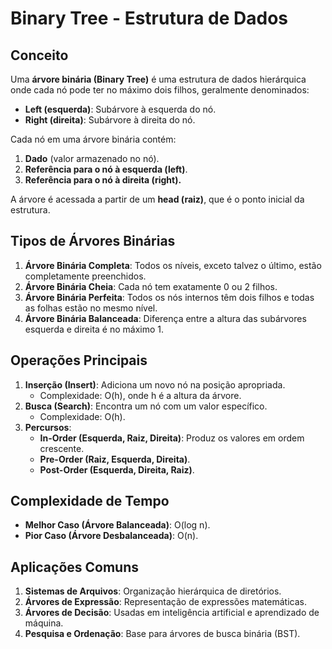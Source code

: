 # Binary Tree - Estrutura de Dados

## Conceito

Uma **árvore binária (Binary Tree)** é uma estrutura de dados hierárquica onde cada nó pode ter no máximo dois filhos, geralmente denominados:

- **Left (esquerda)**: Subárvore à esquerda do nó.
- **Right (direita)**: Subárvore à direita do nó.

Cada nó em uma árvore binária contém:

1. **Dado** (valor armazenado no nó).
2. **Referência para o nó à esquerda (left)**.
3. **Referência para o nó à direita (right).**

A árvore é acessada a partir de um **head (raiz)**, que é o ponto inicial da estrutura.

## Tipos de Árvores Binárias

1. **Árvore Binária Completa**: Todos os níveis, exceto talvez o último, estão completamente preenchidos.
2. **Árvore Binária Cheia**: Cada nó tem exatamente 0 ou 2 filhos.
3. **Árvore Binária Perfeita**: Todos os nós internos têm dois filhos e todas as folhas estão no mesmo nível.
4. **Árvore Binária Balanceada**: Diferença entre a altura das subárvores esquerda e direita é no máximo 1.

## Operações Principais

1. **Inserção (Insert)**: Adiciona um novo nó na posição apropriada.
   - Complexidade: O(h), onde h é a altura da árvore.
2. **Busca (Search)**: Encontra um nó com um valor específico.
   - Complexidade: O(h).
3. **Percursos**:
   - **In-Order (Esquerda, Raiz, Direita)**: Produz os valores em ordem crescente.
   - **Pre-Order (Raiz, Esquerda, Direita)**.
   - **Post-Order (Esquerda, Direita, Raiz)**.

## Complexidade de Tempo

- **Melhor Caso (Árvore Balanceada)**: O(log n).
- **Pior Caso (Árvore Desbalanceada)**: O(n).

## Aplicações Comuns

1. **Sistemas de Arquivos**: Organização hierárquica de diretórios.
2. **Árvores de Expressão**: Representação de expressões matemáticas.
3. **Árvores de Decisão**: Usadas em inteligência artificial e aprendizado de máquina.
4. **Pesquisa e Ordenação**: Base para árvores de busca binária (BST).
